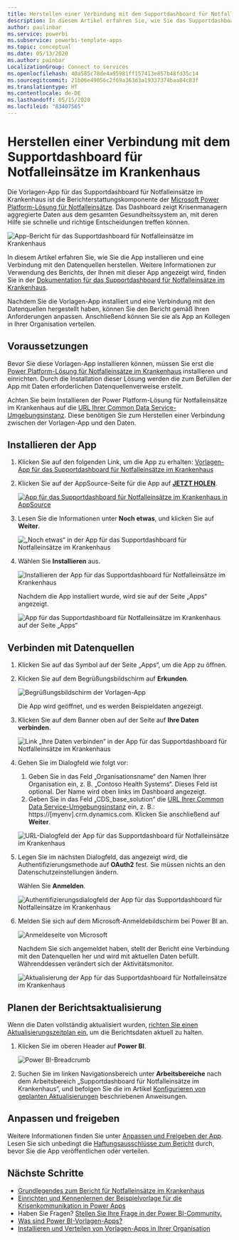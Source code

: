 ```yaml
---
title: Herstellen einer Verbindung mit dem Supportdashboard für Notfalleinsätze im Krankenhaus
description: In diesem Artikel erfahren Sie, wie Sie das Supportdashboard für Entscheidungen in Bezug auf COVID-19 für die Vorlagen-App für medizinische Notfälle abrufen und installieren, und wie Sie eine Verbindung mit Daten herstellen.
author: paulinbar
ms.service: powerbi
ms.subservice: powerbi-template-apps
ms.topic: conceptual
ms.date: 05/13/2020
ms.author: painbar
LocalizationGroup: Connect to services
ms.openlocfilehash: 40a585c78de4a95981ff157413e857b48fd35c14
ms.sourcegitcommit: 21b06e49056c2f69a363d3a19337374baa84c83f
ms.translationtype: HT
ms.contentlocale: de-DE
ms.lasthandoff: 05/15/2020
ms.locfileid: "83407565"
---
```

# <a name="connect-to-the-hospital-emergency-response-decision-support-dashboard"></a>Herstellen einer Verbindung mit dem Supportdashboard für Notfalleinsätze im Krankenhaus
Die Vorlagen-App für das Supportdashboard für Notfalleinsätze im Krankenhaus ist die Berichterstattungskomponente der [Microsoft Power Platform-Lösung für Notfalleinsätze](https://powerapps.microsoft.com/blog/emergency-response-solution-a-microsoft-power-platform-solution-for-healthcare-emergency-response/). Das Dashboard zeigt Krisenmanagern aggregierte Daten aus dem gesamten Gesundheitssystem an, mit deren Hilfe sie schnelle und richtige Entscheidungen treffen können.

![App-Bericht für das Supportdashboard für Notfalleinsätze im Krankenhaus](media/service-connect-to-health-emergency-response/service-health-emergency-response-app-report.png)

In diesem Artikel erfahren Sie, wie Sie die App installieren und eine Verbindung mit den Datenquellen herstellen. Weitere Informationen zur Verwendung des Berichts, der Ihnen mit dieser App angezeigt wird, finden Sie in der [Dokumentation für das Supportdashboard für Notfalleinsätze im Krankenhaus](https://docs.microsoft.com/powerapps/sample-apps/emergency-response/deploy-configure#view-the-power-bi-dashboard).

Nachdem Sie die Vorlagen-App installiert und eine Verbindung mit den Datenquellen hergestellt haben, können Sie den Bericht gemäß Ihren Anforderungen anpassen. Anschließend können Sie sie als App an Kollegen in Ihrer Organisation verteilen.

## <a name="prerequisites"></a>Voraussetzungen

Bevor Sie diese Vorlagen-App installieren können, müssen Sie erst die [Power Platform-Lösung für Notfalleinsätze im Krankenhaus](https://docs.microsoft.com/powerapps/sample-apps/emergency-response/deploy-configure) installieren und einrichten. Durch die Installation dieser Lösung werden die zum Befüllen der App mit Daten erforderlichen Datenquellenverweise erstellt.

Achten Sie beim Installieren der Power Platform-Lösung für Notfalleinsätze im Krankenhaus auf die [URL Ihrer Common Data Service-Umgebungsinstanz](https://docs.microsoft.com/powerapps/sample-apps/emergency-response/deploy-configure#publish-the-power-bi-dashboard). Diese benötigen Sie zum Herstellen einer Verbindung zwischen der Vorlagen-App und den Daten.

## <a name="install-the-app"></a>Installieren der App

1. Klicken Sie auf den folgenden Link, um die App zu erhalten: [Vorlagen-App für das Supportdashboard für Notfalleinsätze im Krankenhaus](https://aka.ms/AppSource_Hospital_offer)

1. Klicken Sie auf der AppSource-Seite für die App auf [**JETZT HOLEN**](https://aka.ms/AppSource_Hospital_offer).

    [![App für das Supportdashboard für Notfalleinsätze im Krankenhaus in AppSource](media/service-connect-to-health-emergency-response/service-health-emergency-response-app-appsource-get-it-now.png)](https://aka.ms/AppSource_Hospital_offer)

1. Lesen Sie die Informationen unter **Noch etwas**, und klicken Sie auf **Weiter**.

    ![„Noch etwas“ in der App für das Supportdashboard für Notfalleinsätze im Krankenhaus](media/service-connect-to-health-emergency-response/service-health-emergency-response-1-more-thing.png)

1. Wählen Sie **Installieren** aus. 

    ![Installieren der App für das Supportdashboard für Notfalleinsätze im Krankenhaus](media/service-connect-to-health-emergency-response/service-health-emergency-response-select-install.png)

    Nachdem die App installiert wurde, wird sie auf der Seite „Apps“ angezeigt.

   ![App für das Supportdashboard für Notfalleinsätze im Krankenhaus auf der Seite „Apps“](media/service-connect-to-health-emergency-response/service-health-emergency-response-app-apps-page-icon.png)

## <a name="connect-to-data-sources"></a>Verbinden mit Datenquellen

1. Klicken Sie auf das Symbol auf der Seite „Apps“, um die App zu öffnen.

1. Klicken Sie auf dem Begrüßungsbildschirm auf **Erkunden**.

   ![Begrüßungsbildschirm der Vorlagen-App](media/service-connect-to-health-emergency-response/service-health-emergency-response-app-splash-screen.png)

   Die App wird geöffnet, und es werden Beispieldaten angezeigt.

1. Klicken Sie auf dem Banner oben auf der Seite auf **Ihre Daten verbinden**.

   ![Link „Ihre Daten verbinden“ in der App für das Supportdashboard für Notfalleinsätze im Krankenhaus](media/service-connect-to-health-emergency-response/service-health-emergency-response-app-connect-data.png)

1. Gehen Sie im Dialogfeld wie folgt vor:
   1. Geben Sie in das Feld „Organisationsname“ den Namen Ihrer Organisation ein, z. B. „Contoso Health Systems“. Dieses Feld ist optional. Der Name wird oben links im Dashboard angezeigt.
   1. Geben Sie in das Feld „CDS_base_solution“ die [URL Ihrer Common Data Service-Umgebungsinstanz](https://docs.microsoft.com/powerapps/sample-apps/emergency-response/deploy-configure#publish-the-power-bi-dashboard) ein, z. B.: https://[myenv].crm.dynamics.com. Klicken Sie anschließend auf **Weiter**.

   ![URL-Dialogfeld der App für das Supportdashboard für Notfalleinsätze im Krankenhaus](media/service-connect-to-health-emergency-response/service-health-emergency-response-app-url-dialog.png)

1. Legen Sie im nächsten Dialogfeld, das angezeigt wird, die Authentifizierungsmethode auf **OAuth2** fest. Sie müssen nichts an den Datenschutzeinstellungen ändern.

   Wählen Sie **Anmelden**.

   ![Authentifizierungsdialogfeld der App für das Supportdashboard für Notfalleinsätze im Krankenhaus](media/service-connect-to-health-emergency-response/service-health-emergency-response-app-authentication-dialog.png)

1. Melden Sie sich auf dem Microsoft-Anmeldebildschirm bei Power BI an.

   ![Anmeldeseite von Microsoft](media/service-connect-to-health-emergency-response/service-health-emergency-response-app-microsoft-login.png)

   Nachdem Sie sich angemeldet haben, stellt der Bericht eine Verbindung mit den Datenquellen her und wird mit aktuellen Daten befüllt. Währenddessen verändert sich der Aktivitätsmonitor.

   ![Aktualisierung der App für das Supportdashboard für Notfalleinsätze im Krankenhaus](media/service-connect-to-health-emergency-response/service-health-emergency-response-app-refresh-monitor.png)

## <a name="schedule-report-refresh"></a>Planen der Berichtsaktualisierung

Wenn die Daten vollständig aktualisiert wurden, [richten Sie einen Aktualisierungszeitplan ein](../connect-data/refresh-scheduled-refresh.md), um die Berichtsdaten aktuell zu halten.

1. Klicken Sie im oberen Header auf **Power BI**.

   ![Power BI-Breadcrumb](media/service-connect-to-health-emergency-response/service-health-emergency-response-app-powerbi-breadcrumb.png)

1. Suchen Sie im linken Navigationsbereich unter **Arbeitsbereiche** nach dem Arbeitsbereich „Supportdashboard für Notfalleinsätze im Krankenhaus“, und befolgen Sie die im Artikel [Konfigurieren von geplanten Aktualisierungen](../connect-data/refresh-scheduled-refresh.md) beschriebenen Anweisungen.

## <a name="customize-and-share"></a>Anpassen und freigeben

Weitere Informationen finden Sie unter [Anpassen und Freigeben der App](../connect-data/service-template-apps-install-distribute.md#customize-and-share-the-app). Lesen Sie sich unbedingt die [Haftungsausschlüsse zum Bericht](../create-reports/sample-covid-19-us.md#disclaimers) durch, bevor Sie die App veröffentlichen oder verteilen.

## <a name="next-steps"></a>Nächste Schritte
* [Grundlegendes zum Bericht für Notfalleinsätze im Krankenhaus](https://docs.microsoft.com/powerapps/sample-apps/emergency-response/deploy-configure#view-the-power-bi-dashboard)
* [Einrichten und Kennenlernen der Beispielvorlage für die Krisenkommunikation in Power Apps](https://docs.microsoft.com/powerapps/maker/canvas-apps/sample-crisis-communication-app)
* Haben Sie Fragen? [Stellen Sie Ihre Frage in der Power BI-Community.](https://community.powerbi.com/)
* [Was sind Power BI-Vorlagen-Apps?](../connect-data/service-template-apps-overview.md)
* [Installieren und Verteilen von Vorlagen-Apps in Ihrer Organisation](../connect-data/service-template-apps-install-distribute.md)
